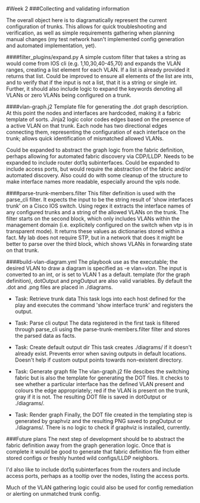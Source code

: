 #Week 2
###Collecting and validating information

The overall object here is to diagramatically represent the current configuration of trunks. This allows for quick troubleshooting and verification, as well as simple requirements gathering when planning manual changes (my test network hasn't implemented config generation and automated implementation, yet).

####filter_plugins/expand.py
A simple custom filter that takes a string as would come from IOS cli (e.g. 1,10,30,40-45,70) and expands the VLAN ranges, creating a list element for each VLAN. If a list is already provided it returns that list. Could be improved to ensure all elements of the list are ints, and to verify that if the input is not a list, that it is a string or single int. Further, it should also include logic to expand the keywords denoting all VLANs or zero VLANs being configured on a trunk.

####vlan-graph.j2
Template file for generating the .dot graph description. At this point the nodes and interfaces are hardcoded, making it a fabric template of sorts. Jinja2 logic color codes edges based on the presence of a active VLAN on that trunk. Each node has two directional edges connecting them, representing the configuration of each interface on the trunk; allows quick identification of mismatched allowed VLANs.

Could be expanded to abstract the graph logic from the fabric definition, perhaps allowing for automated fabric discovery via CDP/LLDP. Needs to be expanded to include router dot1q subinterfaces. Could be expanded to include access ports, but would require the abstraction of the fabric and/or automated discovery. Also could do with some cleanup of the structure to make interface names more readable, especially around the vpls node.

####parse-trunk-members.filter
This filter definition is used with the parse_cli filter. It expects the input to be the string result of 'show interfaces trunk' on a Cisco IOS switch. Using regex it extracts the interface names of any configured trunks and a string of the allowed VLANs on the trunk. The filter starts on the second block, which only includes VLANs within the management domain (i.e. explicitely configured on the switch when vtp is in transparent mode). It returns these values as dictionaries stored within a fact. My lab does not require STP, but in a network that does it might be better to parse over the third block, which shows VLANs in forwarding state on that trunk.

####build-vlan-diagram.yml
The playbook use as the executable; the desired VLAN to draw a diagram is specified as -e vlan=*vlan*. The input is converted to an int, or is set to VLAN 1 as a default. template (for the graph definition), dotOutput and pngOutput are also valid variables. By default the .dot and .png files are placed in ./diagrams.

- Task: Retrieve trunk data
   This task logs into each host defined for the play and executes the command 'show interface trunk' and registers the output.

- Task: Parse cli output
   The data registered in the first task is filtered through parse_cli using the parse-trunk-members.filter filter and stores the parsed data as facts.

- Task: Create default output dir
   This task creates ./diagrams/ if it doesn't already exist. Prevents error when saving outputs in default locations. Doesn't help if custom output points towards non-existent directory.

- Task: Generate graph file
   The vlan-graph.j2 file descibes the switching fabric but is also the template for generating the DOT files. It checks to see whether a particular interface has the defined VLAN present and colours the edge appropriately; red if the VLAN is present on the trunk, gray if it is not. The resulting DOT file is saved in dotOutput or ./diagrams/.
   
- Task: Render graph
   Finally, the DOT file created in the templating step is generated by graphviz and the resulting PNG saved to pngOutput or ./diagrams/. There is no logic to check if graphviz is installed, currently.
   
###Future plans
The next step of development should be to abstract the fabric definition away from the graph generation logic. Once that is complete it would be good to generate that fabric definition file from either stored configs or freshly hunted wild configs/LLDP neighbors.

I'd also like to include dot1q subinterfaces from the routers and include access ports, perhaps as a tooltip over the nodes, listing the access ports.

Much of the VLAN gathering logic could also be used for config remediation or alerting on unmatched trunk config.